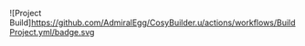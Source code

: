 ![Project Build]https://github.com/AdmiralEgg/CosyBuilder.u/actions/workflows/BuildProject.yml/badge.svg